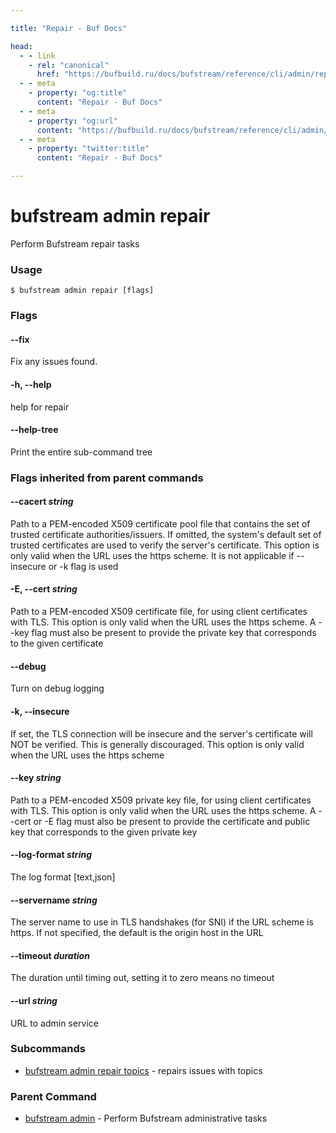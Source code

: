 ```yaml
---

title: "Repair - Buf Docs"

head:
  - - link
    - rel: "canonical"
      href: "https://bufbuild.ru/docs/bufstream/reference/cli/admin/repair/"
  - - meta
    - property: "og:title"
      content: "Repair - Buf Docs"
  - - meta
    - property: "og:url"
      content: "https://bufbuild.ru/docs/bufstream/reference/cli/admin/repair/"
  - - meta
    - property: "twitter:title"
      content: "Repair - Buf Docs"

---
```


# bufstream admin repair

Perform Bufstream repair tasks

### Usage

```console
$ bufstream admin repair [flags]
```

### Flags

#### \--fix

Fix any issues found.

#### \-h, --help

help for repair

#### \--help-tree

Print the entire sub-command tree

### Flags inherited from parent commands

#### \--cacert _string_

Path to a PEM-encoded X509 certificate pool file that contains the set of trusted certificate authorities/issuers. If omitted, the system's default set of trusted certificates are used to verify the server's certificate. This option is only valid when the URL uses the https scheme. It is not applicable if --insecure or -k flag is used

#### \-E, --cert _string_

Path to a PEM-encoded X509 certificate file, for using client certificates with TLS. This option is only valid when the URL uses the https scheme. A --key flag must also be present to provide the private key that corresponds to the given certificate

#### \--debug

Turn on debug logging

#### \-k, --insecure

If set, the TLS connection will be insecure and the server's certificate will NOT be verified. This is generally discouraged. This option is only valid when the URL uses the https scheme

#### \--key _string_

Path to a PEM-encoded X509 private key file, for using client certificates with TLS. This option is only valid when the URL uses the https scheme. A --cert or -E flag must also be present to provide the certificate and public key that corresponds to the given private key

#### \--log-format _string_

The log format \[text,json\]

#### \--servername _string_

The server name to use in TLS handshakes (for SNI) if the URL scheme is https. If not specified, the default is the origin host in the URL

#### \--timeout _duration_

The duration until timing out, setting it to zero means no timeout

#### \--url _string_

URL to admin service

### Subcommands

- [bufstream admin repair topics](topics/) - repairs issues with topics

### Parent Command

- [bufstream admin](../) - Perform Bufstream administrative tasks
